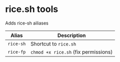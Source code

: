 # rice.sh tools
Adds rice-sh ailiases

Alias     | Description
----------|------------------------------------------------
`rice-sh` | Shortcut to `rice.sh`
`rice-fp` | `chmod +x rice.sh` (fix permissions)